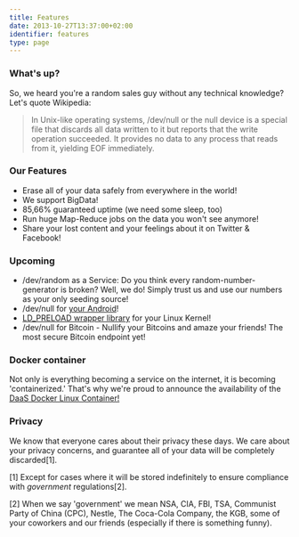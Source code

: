 ```yaml
---
title: Features
date: 2013-10-27T13:37:00+02:00
identifier: features
type: page
---
```


### What's up?

So, we heard you're a random sales guy without any technical knowledge? Let's quote
Wikipedia:

> In Unix-like operating systems, /dev/null or the null device is a special file
> that discards all data written to it but reports that the write operation
> succeeded. It provides no data to any process that reads from it, yielding
> EOF immediately.

### Our Features

* Erase all of your data safely from everywhere in the world!
* We support BigData!
* 85,66% guaranteed uptime (we need some sleep, too)
* Run huge Map-Reduce jobs on the data you won't see anymore!
* Share your lost content and your feelings about it on Twitter & Facebook!

### Upcoming

* /dev/random as a Service: Do you think every random-number-generator is broken? Well, we do!
  Simply trust us and use our numbers as your only seeding source!
* /dev/null for [your Android](https://github.com/artem-zinnatullin/dev-null-android)!
* [LD_PRELOAD wrapper library](https://gist.github.com/ryancdotorg/7241987) for your Linux Kernel!
* /dev/null for Bitcoin - Nullify your Bitcoins and amaze your friends! The most secure Bitcoin endpoint yet!

### Docker container

Not only is everything becoming a service on the internet, it is becoming 'containerized.' That's why we're
proud to announce the availability of the [DaaS Docker Linux Container!](https://github.com/boardstretcher/docker-files/tree/master/devnull-1.0_debian)

### Privacy

We know that everyone cares about their privacy these days.  We care about your
privacy concerns, and guarantee all of your data will be completely
discarded[1].

[1] Except for cases where it will be stored indefinitely to ensure compliance
with *government* regulations[2].

[2] When we say 'government' we mean NSA, CIA, FBI, TSA, Communist Party of
China (CPC), Nestle, The Coca-Cola Company, the KGB, some of your coworkers and
our friends (especially if there is something funny).
